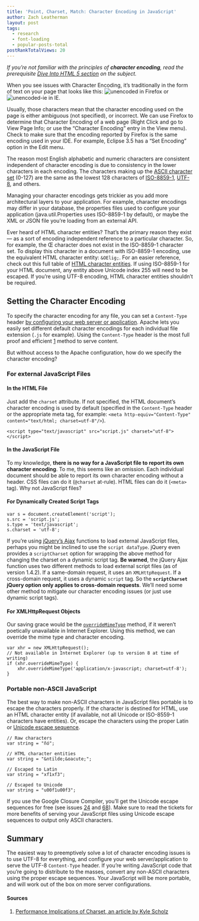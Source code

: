 ```yaml
---
title: 'Point, Charset, Match: Character Encoding in JavaScript'
author: Zach Leatherman
layout: post
tags:
  - research
  - font-loading
  - popular-posts-total
postRankTotalViews: 20
---
```


*If you’re not familiar with the principles of **character encoding**, read the prerequisite [Dive Into HTML 5 section][1] on the subject.*

 [1]: http://diveintohtml5.org/semantics.html#encoding

When you see issues with Character Encoding, it’s traditionally in the form of text on your page that looks like this: ![][2] in Firefox or ![][3] in IE.

 [2]: /web/wp-content/uploads/2010/03/unencoded.png "unencoded"
 [3]: /web/wp-content/uploads/2010/03/unencoded-ie.png "unencoded-ie"

Usually, those characters mean that the character encoding used on the page is either ambiguous (not specified), or incorrect. We can use Firefox to determine that Character Encoding of a web page (Right Click and go to View Page Info; or use the “Character Encoding” entry in the View menu). Check to make sure that the encoding reported by Firefox is the same encoding used in your IDE. For example, Eclipse 3.5 has a “Set Encoding” option in the Edit menu.

The reason most English alphabetic and numeric characters are consistent independent of character encoding is due to consistency in the lower characters in each encoding. The characters making up the [ASCII character set][4] (0-127) are the same as the lowest 128 characters of [ISO-8859-1][5], [UTF-8][6], and others.

 [4]: http://www.asciitable.com/
 [5]: http://en.wikipedia.org/wiki/ISO/IEC_8859-1#ISO-8859-1
 [6]: http://www.utf8-chartable.de/

Managing your character encodings gets trickier as you add more architectural layers to your application. For example, character encodings may differ in your database, the properties files used to configure your application (java.util.Properties uses ISO-8859-1 by default), or maybe the XML or JSON file you’re loading from an external API.

Ever heard of HTML character entities? That’s the primary reason they exist — as a sort of encoding independent reference to a particular character. So, for example, the Œ character does not exist in the ISO-8859-1 character set. To display this character in a document with ISO-8859-1 encoding, use the equivalent HTML character entity: `&OElig;`. For an easier reference, check out this full table of [HTML character entities][7]. If using ISO-8859-1 for your HTML document, any entity above Unicode index 255 will need to be escaped. If you’re using UTF-8 encoding, HTML character entities shouldn’t be required.

 [7]: http://en.wikipedia.org/wiki/List_of_XML_and_HTML_character_entity_references

## Setting the Character Encoding

To specify the character encoding for any file, you can set a `Content-Type` header [by configuring your web server or application][8]. Apache lets you easily set different default character encodings for each individual file extension (`.js` for example). Using the `Content-Type` header is the most full proof and efficient [1][9] method to serve content.

 [8]: http://www.w3.org/International/O-HTTP-charset
 [9]: #performance

But without access to the Apache configuration, how do we specify the character encoding?

### For external JavaScript Files

#### In the HTML File

Just add the `charset` attribute. If not specified, the HTML document’s character encoding is used by default (specified in the `Content-Type` header or the appropriate meta tag, for example: `<meta http-equiv="Content-Type" content="text/html; charset=utf-8"/>`).

    <script type="text/javascript" src="script.js" charset="utf-8"></script>

#### In the JavaScript File

To my knowledge, **there is no way for a JavaScript file to report its own character encoding**. To me, this seems like an omission. Each individual document should be able to report its own character encoding without a header. CSS files can do it (`@charset` at-rule). HTML files can do it (`<meta>` tag). Why not JavaScript files?

#### For Dynamically Created Script Tags

    var s = document.createElement('script');
    s.src = 'script.js';
    s.type = 'text/javascript';
    s.charset = 'utf-8';

If you’re using [jQuery’s Ajax][10] functions to load external JavaScript files, perhaps you might be inclined to use the `script dataType`. jQuery even provides a `scriptCharset` option for wrapping the above method for changing the charset on a dynamic script tag. **Be warned**, the jQuery Ajax function uses two different methods to load external script files (as of version 1.4.2). If a same-domain request, it uses an `XMLHttpRequest`. If a cross-domain request, it uses a dynamic `script` tag. So the **`scriptCharset` jQuery option only applies to cross-domain requests**. We’ll need some other method to mitigate our character encoding issues (or just use dynamic script tags).

 [10]: http://api.jquery.com/jQuery.ajax/

#### For XMLHttpRequest Objects

Our saving grace would be the [`overrideMimeType`][11] method, if it weren’t poetically unavailable in Internet Explorer. Using this method, we can override the mime type and character encoding.

 [11]: https://developer.mozilla.org/en/XMLHttpRequest#overrideMimeType()

    var xhr = new XMLHttpRequest();
    // Not available in Internet Explorer (up to version 8 at time of writing)
    if (xhr.overrideMimeType) {
        xhr.overrideMimeType('application/x-javascript; charset=utf-8');
    }

### Portable non-ASCII JavaScript

The best way to make non-ASCII characters in JavaScript files portable is to escape the characters properly. If the character is destined for HTML, use an HTML character entity (if available, not all Unicode or ISO-8559-1 characters have entities). Or, escape the characters using the proper Latin or [Unicode escape sequence][12].

 [12]: https://developer.mozilla.org/en/Core_JavaScript_1.5_Guide/Unicode

    // Raw characters
    var string = "ñó";

    // HTML character entities
    var string = "&ntilde;&oacute;";

    // Escaped to Latin
    var string = "xf1xf3";

    // Escaped to Unicode
    var string = "u00f1u00f3";

If you use the Google Closure Compiler, you’ll get the Unicode escape sequences for free (see issues [24][13] and [68][14]). Make sure to read the tickets for more benefits of serving your JavaScript files using Unicode escape sequences to output only ASCII characters.

 [13]: http://code.google.com/p/closure-compiler/issues/detail?id=24
 [14]: http://code.google.com/p/closure-compiler/issues/detail?id=68

## Summary

The easiest way to preemptively solve a lot of character encoding issues is to use UTF-8 for everything, and configure your web server/application to serve the UTF-8 `Content-Type` header. If you’re writing JavaScript code that you’re going to distribute to the masses, convert any non-ASCII characters using the proper escape sequences. Your JavaScript will be more portable, and will work out of the box on more server configurations.

#### Sources

1.  [Performance Implications of Charset, an article by Kyle Scholz][15]

 [15]: http://www.kylescholz.com/blog/2010/01/performance_implications_of_charset.html
